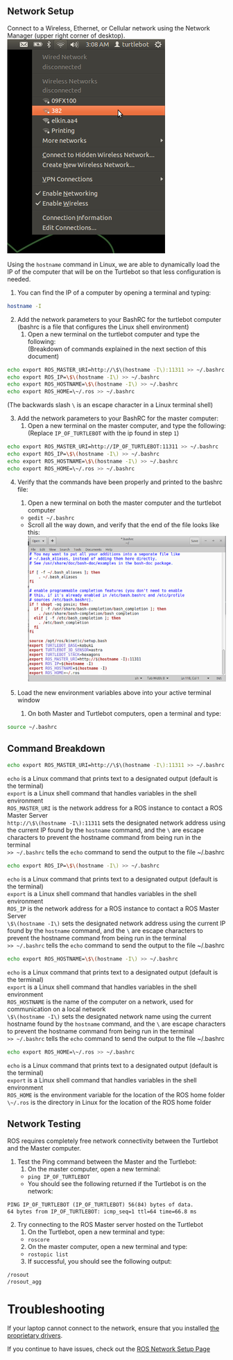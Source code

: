 ## Network Setup
Connect to a Wireless, Ethernet, or Cellular network using the Network Manager (upper right corner of desktop).
![](Resources/02-wificonf.png)


Using the `hostname` command in Linux, we are able to dynamically load the IP of the computer that will be on the Turtlebot so that less configuration is needed.


1. You can find the IP of a computer by opening a terminal and typing:
```bash
hostname -I
```

2. Add the network parameters to your BashRC for the turtlebot computer  
(bashrc is a file that configures the Linux shell environment)  
    1. Open a new terminal on the turtlebot computer and type the following:  
       (Breakdown of commands explained in the next section of this document)
```bash
echo export ROS_MASTER_URI=http://\$\(hostname -I\):11311 >> ~/.bashrc
echo export ROS_IP=\$\(hostname -I\) >> ~/.bashrc
echo export ROS_HOSTNAME=\$\(hostname -I\) >> ~/.bashrc
echo export ROS_HOME=\~/.ros >> ~/.bashrc
```
(The backwards slash `\` is an escape character in a Linux terminal shell)

3. Add the network parameters to your BashRC for the master computer:  
    1. Open a new terminal on the master computer, and type the following:  
       (Replace `IP_OF_TURTLEBOT` with the ip found in step `1`)  
```bash
echo export ROS_MASTER_URI=http://IP_OF_TURTLEBOT:11311 >> ~/.bashrc
echo export ROS_IP=\$\(hostname -I\) >> ~/.bashrc
echo export ROS_HOSTNAME=\$\(hostname -I\) >> ~/.bashrc
echo export ROS_HOME=\~/.ros >> ~/.bashrc
```

4. Verify that the commands have been properly and printed to the bashrc file:
    1. Open a new terminal on both the master computer and the turtlebot computer
      * `gedit ~/.bashrc`
      * Scroll all the way down, and verify that the end of the file looks like this:
![](Resources/02b-gedit_bashrc.png)

4. Load the new environment variables above into your active terminal window  
    1. On both Master and Turtlebot computers, open a terminal and type:
```bash
source ~/.bashrc
```

## Command Breakdown
```bash
echo export ROS_MASTER_URI=http://\$\(hostname -I\):11311 >> ~/.bashrc
```
  `echo` is a Linux command that prints text to a designated output (default is the terminal)  
  `export` is a Linux shell command that handles variables in the shell environment  
  `ROS_MASTER_URI` is the network address for a ROS instance to contact a ROS Master Server  
  `http://\$\(hostname -I\):11311` sets the designated network address using the current IP found by the `hostname` command, and the `\` are escape characters to prevent the hostname command from being run in the terminal  
  `>> ~/.bashrc` tells the `echo` command to send the output to the file ~/.bashrc  

```bash
echo export ROS_IP=\$\(hostname -I\) >> ~/.bashrc
```
  `echo` is a Linux command that prints text to a designated output (default is the terminal)  
 `export` is a Linux shell command that handles variables in the shell environment  
 `ROS_IP` is the network address for a ROS instance to contact a ROS Master Server  
 `\$\(hostname -I\)` sets the designated network address using the current IP found by the `hostname` command, and the `\` are escape characters to prevent the hostname command from being run in the terminal  
 `>> ~/.bashrc` tells the `echo` command to send the output to the file ~/.bashrc  

```bash
echo export ROS_HOSTNAME=\$\(hostname -I\) >> ~/.bashrc
```
 `echo` is a Linux command that prints text to a designated output (default is the terminal)  
 `export` is a Linux shell command that handles variables in the shell environment  
 `ROS_HOSTNAME` is the name of the computer on a network, used for communication on a local network  
 `\$\(hostname -I\)` sets the designated network name using the current hostname found by the `hostname` command, and the `\` are escape characters to prevent the hostname command from being run in the terminal  
 `>> ~/.bashrc` tells the `echo` command to send the output to the file ~/.bashrc  

```bash
echo export ROS_HOME=\~/.ros >> ~/.bashrc
```
 `echo` is a Linux command that prints text to a designated output (default is the terminal)  
 `export` is a Linux shell command that handles variables in the shell environment  
 `ROS_HOME` is the environment variable for the location of the ROS home folder  
 `\~/.ros` is the directory in Linux for the location of the ROS home folder  

## Network Testing
ROS requires completely free network connectivity between the Turtlebot and the Master computer.

1. Test the Ping command between the Master and the Turtlebot:
    1. On the master computer, open a new terminal:
      * `ping IP_OF_TURTLEBOT`
      * You should see the following returned if the Turtlebot is on the network:
```
PING IP_OF_TURTLEBOT (IP_OF_TURTLEBOT) 56(84) bytes of data.
64 bytes from IP_OF_TURTLEBOT: icmp_seq=1 ttl=64 time=66.8 ms
```

2. Try connecting to the ROS Master server hosted on the Turtlebot
    1. On the Turtlebot, open a new terminal and type:
      * `roscore`
    2. On the master computer, open a new terminal and type:
      * `rostopic list`
    3. If successful, you should see the following output:
```
/rosout
/rosout_agg
```

# Troubleshooting
If your laptop cannot connect to the network, ensure that you installed [the proprietary drivers](http://askubuntu.com/questions/22118/can-i-install-extra-drivers-via-the-command-prompt).

If you continue to have issues, check out the [ROS Network Setup Page](http://wiki.ros.org/ROS/NetworkSetup)
